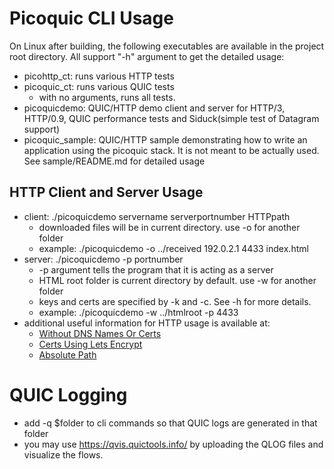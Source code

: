 # Picoquic CLI Usage
On Linux after building, the following executables are available in the project root directory. All support "-h" argument to get the detailed usage:

* picohttp_ct: runs various HTTP tests
* picoquic_ct: runs various QUIC tests
	* with no arguments, runs all tests.
* picoquicdemo: QUIC/HTTP demo client and server for HTTP/3, HTTP/0.9, QUIC performance tests and Siduck(simple test of Datagram support)
* picoquic_sample: QUIC/HTTP sample demonstrating how to write an application using the picoquic stack. It is not meant to be actually used. See sample/README.md for detailed usage

## HTTP Client and Server Usage
* client: ./picoquicdemo servername serverportnumber HTTPpath
  * downloaded files will be in current directory. use -o for another folder 
  * example: ./picoquicdemo -o ../received 192.0.2.1 4433 index.html
* server: ./picoquicdemo -p portnumber
  * -p argument tells the program that it is acting as a server
  * HTML root folder is current directory by default. use -w for another folder
  * keys and certs are specified by -k and -c. See -h for more details.
  * example: ./picoquicdemo -w ../htmlroot -p 4433
* additional useful information for HTTP usage is available at:
  * [Without DNS Names Or Certs](https://github.com/private-octopus/picoquic/wiki/Testing-without-DNS-names-or-Certificates)
  * [Certs Using Lets Encrypt](https://github.com/private-octopus/picoquic/wiki/Import-key-and-cert-on-server-from-Let's-encrypt)
  * [Absolute Path](https://github.com/private-octopus/picoquic/wiki/Running-picoquicdemo-with-absolute-path)

# QUIC Logging
* add -q $folder to cli commands so that QUIC logs are generated in that folder 
* you may use https://qvis.quictools.info/ by uploading the QLOG files and visualize the flows.

